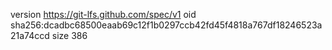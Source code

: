 version https://git-lfs.github.com/spec/v1
oid sha256:dcadbc68500eaab69c12f1b0297ccb42fd45f4818a767df18246523a21a74ccd
size 386
